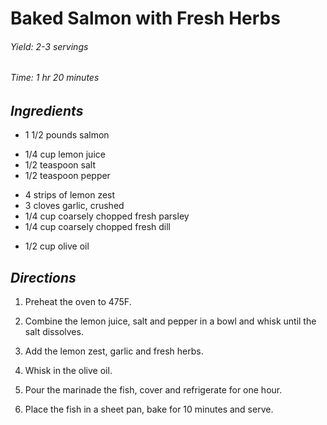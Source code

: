 # Baked Salmon with Fresh Herbs

######  Yield: 2-3 servings
######  Time: 1 hr 20 minutes

##  *Ingredients*

 - 1 1/2 pounds salmon
 <!---->
 - 1/4 cup lemon juice
 - 1/2 teaspoon salt
 - 1/2 teaspoon pepper
 <!---->
 - 4 strips of lemon zest
 - 3 cloves garlic, crushed
 - 1/4 cup coarsely chopped fresh parsley
 - 1/4 cup coarsely chopped fresh dill
 <!---->
 - 1/2 cup olive oil

##  *Directions*

1. Preheat the oven to 475F.

2. Combine the lemon juice, salt and pepper in a bowl and whisk until the salt dissolves.

3. Add the lemon zest, garlic and fresh herbs.

4. Whisk in the olive oil.

5. Pour the marinade the fish, cover and refrigerate for one hour.

6. Place the fish in a sheet pan, bake for 10 minutes and serve.
